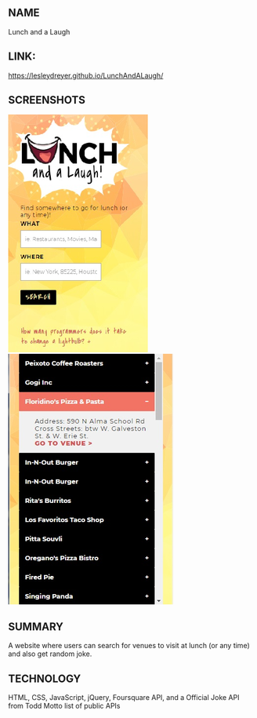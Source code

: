 ## NAME
Lunch and a Laugh

## LINK: 
https://lesleydreyer.github.io/LunchAndALaugh/

## SCREENSHOTS
<img src="images/homeScreen.jpg">
<img src="images/SearchResultsScreen.jpg">

## SUMMARY
A website where users can search for venues to visit at lunch (or any time) and also get random joke.

## TECHNOLOGY
HTML, CSS, JavaScript, jQuery, Foursquare API, and a Official Joke API from Todd Motto list of public APIs
